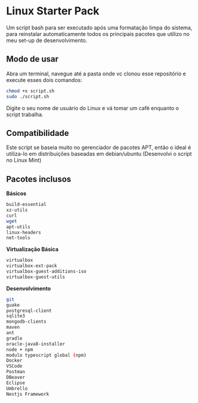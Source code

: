 # Linux Starter Pack
Um script bash para ser executado após uma formatação limpa do sistema, para reinstalar automaticamente todos os principais pacotes que utilizo no meu set-up de desenvolvimento.

## Modo de usar

Abra um terminal, navegue até a pasta onde vc clonou esse repositório e execute esses dois comandos:

```bash
chmod +x script.sh
sudo ./script.sh
```
Digite o seu nome de usuário do Linux e vá tomar um café enquanto o script trabalha.

## Compatibilidade
Este script se baseia muito no gerenciador de pacotes APT, então o ideal é utiliza-lo em distribuições baseadas em debian/ubuntu (Desenvolvi o script no Linux Mint)

## Pacotes inclusos

__Básicos__
```bash
build-essential 
xz-utils 
curl
wget
apt-utils
linux-headers
net-tools
```

__Virtualização Básica__
```bash
virtualbox
virtualbox-ext-pack
virtualbox-guest-additions-iso
virtualbox-guest-utils
```

__Desenvolvimento__
```bash
git
guake
postgresql-client
sqlite3
mongodb-clients
maven
ant
gradle
oracle-java8-installer
node + npm
modulo typescript global (npm)
Docker
VSCode
Postman
DBeaver
Eclipse
Umbrello
Nestjs Framework
```

